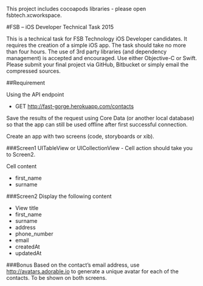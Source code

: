 This project includes cocoapods libraries - please open fsbtech.xcworkspace.

#FSB – iOS Developer Technical Task 2015

This is a technical task for FSB Technology iOS Developer candidates. It requires the creation of a simple iOS app. The task should take no more than four hours. The use of 3rd party libraries (and dependency management) is accepted and encouraged. Use either Objective-C or Swift. Please submit your final project via GitHub, Bitbucket or simply email the compressed sources.

##Requirement

Using the API endpoint

* GET http://fast-gorge.herokuapp.com/contacts

Save the results of the request using Core Data (or another local database) so that the app can still be used offline after first successful connection.

Create an app with two screens (code, storyboards or xib).

###Screen1
UITableView or UICollectionView - Cell action should take you to Screen2.

Cell content

- first_name
- surname

###Screen2
Display the following content

- View title
- first_name
- surname
- address
- phone_number
- email
- createdAt
- updatedAt

###Bonus
Based on the contact’s email address, use http://avatars.adorable.io to generate a unique avatar for each of the contacts. To be shown on both screens.
